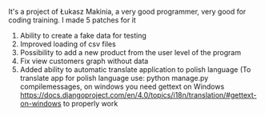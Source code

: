 It's a project of Łukasz Makinia, a very good programmer, very good for coding training.
I made 5 patches for it

1. Ability to create a fake data for testing
2. Improved loading of csv files
3. Possibility to add a new product from the user level of the program
4. Fix view customers graph without data
5. Added ability to automatic translate application to polish language
   (To translate app for polish language use: python manage.py compilemessages, on windows you need gettext on Windows https://docs.djangoproject.com/en/4.0/topics/i18n/translation/#gettext-on-windows  to properly work 
